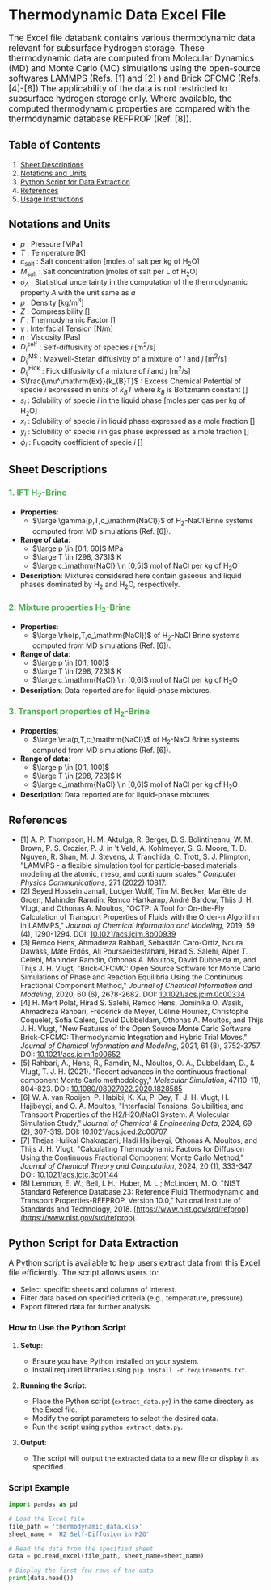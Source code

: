 # Thermodynamic Data Excel File

<p style="font-size: 1.2em;">The Excel file databank contains various thermodynamic data relevant for subsurface hydrogen storage. 
These thermodynamic data are computed from Molecular Dynamics (MD) and Monte Carlo (MC) simulations using the open-source softwares 
LAMMPS (Refs. [1] and [2] ) and Brick CFCMC (Refs. [4]-[6]).The applicability of the data is not restricted to subsurface hydrogen storage only. 
Where available, the computed thermodynamic properties are compared with the thermodynamic database REFPROP (Ref. [8]).

## Table of Contents

1. [Sheet Descriptions](#sheet-descriptions)
2. [Notations and Units](#Notations-and-Units)
3. [Python Script for Data Extraction](#python-script-for-data-extraction)
4. [References](#references)
5. [Usage Instructions](#usage-instructions)

## Notations and Units

- $p$ : Pressure [MPa]
- $T$ : Temperature [K]
- $c_\mathrm{salt}$ : Salt concentration [moles of salt per kg of H<sub>2</sub>O]
- $M_\mathrm{salt}$ : Salt concentration [moles of salt per L of H<sub>2</sub>O]
- $\sigma_{A}$ : Statistical uncertainty in the computation of the thermodynamic property $A$ with the unit same as $a$
- $\rho$ : Density [kg/m<sup>3</sup>]
- $Z$ : Compressibility []
- $\Gamma$ : Thermodynamic Factor []
- $\gamma$ : Interfacial Tension [N/m]
- $\eta$ : Viscosity [Pas]
- $D^\mathrm{self}_{i}$ : Self-diffusivity of species $i$ [m<sup>2</sup>/s]
- $D^\text{MS}_{ij}$ : Maxwell-Stefan diffusivity of a mixture of $i$ and $j$ [m<sup>2</sup>/s]
- $D^\mathrm{Fick}_{ij}$ : Fick diffusivity of a mixture of $i$ and $j$ [m<sup>2</sup>/s]
- $\frac{\mu^\mathrm{Ex}}{k_{B}T}$ : Excess Chemical Potential of specie $i$ expressed in units of $k_{B}T$ where $k_{B}$ is Boltzmann constant []
- $s_{i}$ : Solubility of specie $i$ in the liquid phase [moles per gas per kg of H<sub>2</sub>O]
- $x_{i}$ : Solubility of specie $i$ in liquid phase expressed as a mole fraction []
- $y_{i}$ : Solubility of specie $i$ in gas phase expressed as a mole fraction []
- $\phi_{i}$ : Fugacity coefficient of specie $i$ []

## Sheet Descriptions

### <span style="color: #4CAF50;">1. IFT H<sub>2</sub>-Brine</span>
- **Properties**: 
    - $\large \gamma(p,T,c_\mathrm{NaCl})$ of H<sub>2</sub>-NaCl Brine systems computed from MD simulations (Ref. [6]).
- **Range of data**: 
    - $\large p \in [0.1, 60]$ MPa
    - $\large T \in [298, 373]$ K
    - $\large c_\mathrm{NaCl} \in [0,5]$ mol of NaCl per kg of H<sub>2</sub>O
- **Description**: Mixtures considered here contain gaseous and liquid phases dominated by H<sub>2</sub> and H<sub>2</sub>O, respectively.

### <span style="color: #4CAF50;">2. Mixture properties H<sub>2</sub>-Brine
- **Properties**: 
    - $\large \rho(p,T,c_\mathrm{NaCl})$ of H<sub>2</sub>-NaCl Brine systems computed from MD simulations (Ref. [6]).
- **Range of data**: 
    - $\large p \in [0.1, 100]$
    - $\large T \in [298, 723]$ K
    - $\large c_\mathrm{NaCl} \in [0,6]$ mol of NaCl per kg of H<sub>2</sub>O
- **Description**: Data reported are for liquid-phase mixtures.

### <span style="color: #4CAF50;">3. Transport properties of H<sub>2</sub>-Brine
- **Properties**: 
    - $\large \eta(p,T,c_\mathrm{NaCl})$ of H<sub>2</sub>-NaCl Brine systems computed from MD simulations (Ref. [6]).
- **Range of data**: 
    - $\large p \in [0.1, 100]$
    - $\large T \in [298, 723]$ K
    - $\large c_\mathrm{NaCl} \in [0,6]$ mol of NaCl per kg of H<sub>2</sub>O
- **Description**: Data reported are for liquid-phase mixtures.




## References 

- [1] A. P. Thompson, H. M. Aktulga, R. Berger, D. S. Bolintineanu, W. M. Brown, P. S. Crozier, P. J. in 't Veld, A. Kohlmeyer, S. G. Moore, T. D. Nguyen, R. Shan, M. J. Stevens, J. Tranchida, C. Trott, S. J. Plimpton, "LAMMPS - a flexible simulation tool for particle-based materials modeling at the atomic, meso, and continuum scales," _Computer Physics Communications_, 271 (2022) 10817. 
- [2] Seyed Hossein Jamali, Ludger Wolff, Tim M. Becker, Mariëtte de Groen, Mahinder Ramdin, Remco Hartkamp, André Bardow, Thijs J. H. Vlugt, and Othonas A. Moultos, "OCTP: A Tool for On-the-Fly Calculation of Transport Properties of Fluids with the Order-n Algorithm in LAMMPS," _Journal of Chemical Information and Modeling_, 2019, 59 (4), 1290-1294. DOI: [10.1021/acs.jcim.8b00939](https://doi.org/10.1021/acs.jcim.8b00939)
- [3] Remco Hens, Ahmadreza Rahbari, Sebastián Caro-Ortiz, Noura Dawass, Máté Erdős, Ali Poursaeidesfahani, Hirad S. Salehi, Alper T. Celebi, Mahinder Ramdin, Othonas A. Moultos, David Dubbelda m, and Thijs J. H. Vlugt, "Brick-CFCMC: Open Source Software for Monte Carlo Simulations of Phase and Reaction Equilibria Using the Continuous Fractional Component Method," _Journal of Chemical Information and Modeling_, 2020, 60 (6), 2678-2682. DOI: [10.1021/acs.jcim.0c00334](https://doi.org/10.1021/acs.jcim.0c00334)
- [4] H. Mert Polat, Hirad S. Salehi, Remco Hens, Dominika O. Wasik, Ahmadreza Rahbari, Frédérick de Meyer, Céline Houriez, Christophe Coquelet, Sofia Calero, David Dubbeldam, Othonas A. Moultos, and Thijs J. H. Vlugt, "New Features of the Open Source Monte Carlo Software Brick-CFCMC: Thermodynamic Integration and Hybrid Trial Moves," _Journal of Chemical Information and Modeling_, 2021, 61 (8), 3752-3757. DOI: [10.1021/acs.jcim.1c00652](https://doi.org/10.1021/acs.jcim.1c00652)
- [5] Rahbari, A., Hens, R., Ramdin, M., Moultos, O. A., Dubbeldam, D., & Vlugt, T. J. H. (2021). "Recent advances in the continuous fractional component Monte Carlo methodology," _Molecular Simulation_, 47(10–11), 804–823. DOI: [10.1080/08927022.2020.1828585](https://doi.org/10.1080/08927022.2020.1828585)
- [6] W. A. van Rooijen, P. Habibi, K. Xu, P. Dey, T. J. H. Vlugt, H. Hajibeygi, and O. A. Moultos, "Interfacial Tensions, Solubilities, and Transport Properties of the H2/H2O/NaCl System: A Molecular Simulation Study," *Journal of Chemical & Engineering Data*, 2024, 69 (2), 307-319. DOI: [10.1021/acs.jced.2c00707](https://doi.org/10.1021/acs.jced.2c00707)
- [7] Thejas Hulikal Chakrapani, Hadi Hajibeygi, Othonas A. Moultos, and Thijs J. H. Vlugt, "Calculating Thermodynamic Factors for Diffusion Using the Continuous Fractional Component Monte Carlo Method," _Journal of Chemical Theory and Computation_, 2024, 20 (1), 333-347. DOI: [10.1021/acs.jctc.3c01144](https://doi.org/10.1021/acs.jctc.3c01144)
- [8] Lemmon, E. W.; Bell, I. H.; Huber, M. L.; McLinden, M. O. "NIST Standard Reference Database 23: Reference Fluid Thermodynamic and Transport Properties-REFPROP, Version 10.0," National Institute of Standards and Technology, 2018. [https://www.nist.gov/srd/refprop](https://www.nist.gov/srd/refprop).


## Python Script for Data Extraction

<p style="font-size: 1.1em;">A Python script is available to help users extract data from this Excel file efficiently. The script allows users to:</p>

<ul>
  <li>Select specific sheets and columns of interest.</li>
  <li>Filter data based on specified criteria (e.g., temperature, pressure).</li>
  <li>Export filtered data for further analysis.</li>
</ul>

### How to Use the Python Script

1. **Setup**:
   - Ensure you have Python installed on your system.
   - Install required libraries using `pip install -r requirements.txt`.

2. **Running the Script**:
   - Place the Python script (`extract_data.py`) in the same directory as the Excel file.
   - Modify the script parameters to select the desired data.
   - Run the script using `python extract_data.py`.

3. **Output**:
   - The script will output the extracted data to a new file or display it as specified.

### Script Example

```python
import pandas as pd

# Load the Excel file
file_path = 'thermodynamic_data.xlsx'
sheet_name = 'H2 Self-Diffusion in H2O'

# Read the data from the specified sheet
data = pd.read_excel(file_path, sheet_name=sheet_name)

# Display the first few rows of the data
print(data.head())

